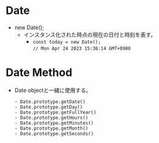 # Date
- new Date();
    - インスタンス化された時点の現在の日付と時刻を表す。
        - ```const today = new Date();```  
          ```// Mon Apr 24 2023 15:36:14 GMT+0900```

# Date Method
- Date objectと一緒に使用する。

      - Date.prototype.getDate() 
      - Date.prototype.getDay()
      - Date.prototype.getFullYear()
      - Date.prototype.getHours()
      - Date.prototype.getMinutes()
      - Date.prototype.getMonth()
      - Date.prototype.getSeconds()
